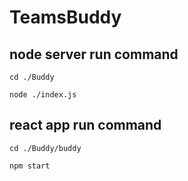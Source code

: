 # TeamsBuddy


## node server run command


```
cd ./Buddy

node ./index.js
```





## react app run command


```
cd ./Buddy/buddy

npm start
```

